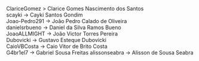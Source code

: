 
ClariceGomez > Clarice Gomes Nascimento dos Santos  
scayki -> Cayki Santos Gondim  
Joao-Pedro291 -> João Pedro Calado de Oliveira  
danielsrbueno -> Daniel da Silva Ramos Bueno  
JoaoALLMIGHT -> João Victor Torres Pereira  
Dubovicki -> Gustavo Esteque Dubovicki  
CaioVBCosta -> Caio Vitor de Brito Costa  
G4br1el7 -> Gabriel Sousa Freitas
alissonseabra -> Alisson de Sousa Seabra